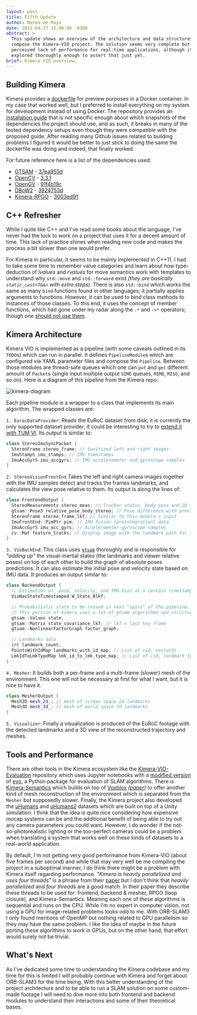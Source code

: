 ```yaml
---
layout: post
title: Fifth Update
author: Mateo de Mayo
date: 2021-04-17 12:00:00 -0300
abstract: >
  This update shows an overview of the architecture and data structures that
  compose the Kimera-VIO project. The solution seems very complete but it has a
  perceived lack of performance for real-time applications, although it was not
  explored thoroughly enough to assert that just yet.
brief: Kimera-VIO overview.
---
```


## Building Kimera

Kimera provides a [dockerfile][kimera-dockerfile] for preview purposes in a
Docker container. In my case that worked well, but I preferred to install
everything on my system for development instead of using Docker. The repository
provides an [installation guide][kimera-install] that is not specific enough
about which snapshots of the dependencies the project should use, and as such,
it breaks in many of the tested dependency setups even though they were
compatible with the proposed guide. After reading many Github issues related to
building problems I figured it would be better to just stick to doing the same
the dockerfile was doing and indeed, that finally worked.

For future reference here is a list of the dependencies used:
- [GTSAM](https://github.com/borglab/gtsam) - [37ea955d]
- [OpenCV](https://github.com/opencv/opencv) - [3.3.1]
- [OpenGV](https://github.com/laurentkneip/opengv) - [91f4b19c]
- [DBoW2](https://github.com/dorian3d/DBoW2) - [3924753d]
- [Kimera-RPGO](https://github.com/MIT-SPARK/Kimera-RPGO) - [3003ed91]

[37ea955d]: https://github.com/borglab/gtsam/tree/37ea955d2cf8e1651a01934d1363966b7e4404c9
[3.3.1]: https://github.com/opencv/opencv/releases/tag/3.3.1
[91f4b19c]: https://github.com/laurentkneip/opengv/tree/91f4b19c73450833a40e463ad3648aae80b3a7f3
[3924753d]: https://github.com/dorian3d/DBoW2/tree/3924753db6145f12618e7de09b7e6b258db93c6e
[3003ed91]: https://github.com/MIT-SPARK/Kimera-RPGO/tree/3003ed918f11c3f45ccc98e8726839c5f6fc8b9f

[kimera-install]: https://github.com/MIT-SPARK/Kimera-VIO/blob/master/docs/kimera_vio_install.md
[kimera-dockerfile]: https://github.com/MIT-SPARK/Kimera-VIO/blob/master/scripts/docker/Dockerfile


## C++ Refresher

While I quite like C++ and I've read some books about the language, I've never
had the luck to work on a project that uses it for a decent amount of time. This
lack of practice shines when reading new code and makes the process a bit slower
than one would prefer.

For Kimera in particular, it seems to be mainly implemented in C++11. I had to
take some time to remember value categories and learn about how type-deduction
of *lvalues* and *rvalues* for move semantics work with templates to understand
why `std::move` and `std::forward` exist *(they are basically `static_cast<T&&>`
with extra steps)*. There is also `std::bind` which works the same as many
`bind` functions found in other languages; it partially applies arguments to
functions. However, it can be used to bind class methods to instances of those
classes. To this end, it uses the concept of member functions, which had gone
under my radar along the `.*` and `->*` operators; though one [should not use
them][dont-star].

[dont-star]: https://isocpp.org/wiki/faq/pointers-to-members#dotstar-vs-arrowstar

## Kimera Architecture

Kimera VIO is implemented as a pipeline (with some caveats outlined in its
`TODO`s) which can run in parallel. It defines `PipelineModule`s which are
configured via YAML parameter files and compose the `Pipeline`. Between those
modules are thread-safe queues which one can `put` and `get` different amount of
`Packet`s (single input multiple output `SIMO` queues, `MIMO`, `MISO`, and so
on). Here is a diagram of this pipeline from the Kimera repo:

![kimera-diagram]

Each pipeline module is a wrapper to a class that implements its main algorithm.
The wrapped classes are:

`1. EurocDataProvider`: Reads the EuRoC dataset from disk; it is currently the
only supported dataset provider; it could be interesting to try to [extend it
with TUM VI][kimera-tumvi-issue]. Its output is similar to:

```cpp
class StereoImuSyncPacket {
  StereoFrame stereo_frame; // Sanitized left and right images
  ImuStampS imu_stamps; // IMU timestamps
  ImuAccGyrS imu_accgyrs; // IMU accelerometer and gyroscope samples
}
```

`2. StereoVisionFrontEnd` Takes the left and right camera images together with
   the IMU samples detect and tracks the frames landmarks, and
   calculates the view pose relative to them. Its output is along the lines of:

```cpp
class FrontendOutput {
  StereoMeasurements stereo_meas; // Tracker status, body pose and 2D landmarks
  gtsam::Pose3 relative_pose_body_stereo; // Pose difference with previous frame
  StereoFrame stereo_frame_lkf; // Similar to this module's input
  ImuFrontEnd::PimPtr pim; // IMU fusion (preintegration) data
  ImuAccGyrS imu_acc_gyrs; // Accelerometer-gyroscope samples
  cv::Mat feature_tracks; // Display image with the landmark path for this frame
}
```

`3. VioBackEnd`: This class uses [`gtsam`][gtsam] thoroughly and is responsible
   for *"adding up"* the visual-inertial states (the landmarks and viewer
   relative poses) on top of each other to build the graph of absolute poses
   predictions. It can also estimate the initial pose and velocity state based
   on IMU data. It produces an output similar to:

```cpp
class BackendOutput {
  // Estimation of  pose, velocity, and IMU bias at a certain timestamp
  VioNavStateTimestamped W_State_Blkf;

  // Probabilistic state to be reused in next "spins" of the pipeline.
  // This portion of kimera uses a lot of gtsam algorithms and structures.
  gtsam::Values state;
  gtsam::Matrix state_covariance_lkf; // lkf = last key frame
  gtsam::NonlinearFactorGraph factor_graph;

  // Landmarks data
  int landmark_count;
  PointsWithIdMap landmarks_with_id_map; // List of (id, vector3)
  LmkIdToLmkTypeMap lmk_id_to_lmk_type_map; // List of (id, landmark type)
}
```

`4. Mesher`: It builds both a per-frame and a multi-frame (slower) mesh of the
   environment. This one will not be necessary at first for what I want, but it
   is nice to have it.

```cpp
class MesherOutput {
  Mesh2D mesh_2d_; // mesh of screen space 2d landmarks
  Mesh3D mesh_3d_; // mesh of world space 3d landmarks
}
```

`5. Visualizer`: Finally a visualization is produced of the EuRoC footage with
the detected landmarks and a 3D view of the reconstructed trajectory and meshes.

[kimera-diagram]: /assets/img/posts/2021-04-17-vr-update-5/kimera-architecture.png
[kimera-tumvi-issue]: https://github.com/MIT-SPARK/Kimera-VIO/issues/122
[gtsam]: https://gtsam.org/


## Tools and Performance

There are other tools in the Kimera ecosystem like the [Kimera-VIO-Evaluation]
repository which uses Jupyter notebooks with a [modified version][evo-1] of
[evo], a Python package for evaluation of SLAM algorithms. There is
[Kimera-Semantics] which builds on top of [Voxblox] *([paper][voxblox-paper])*
to offer another kind of mesh reconstruction of the environment which is
separated from the `Mesher` but supposedly slower. Finally, the Kimera project
also developed the [uHumans] and [uHumans2] datasets which are built on top of a
Unity simulation. I think that the idea is quite nice considering how expensive
mocap systems can be and the additional benefit of being able to try out any
camera parameters you could want. However, I do wonder if the
not-so-photorealistic lighting or the too-perfect cameras could be a problem
when translating a system that works well on these kinds of datasets to a
real-world application.

By default, I'm not getting very good performance from Kimera-VIO (about five
frames per second) and while that may very well be me compiling the project in a
suboptimal manner, I do think there might be a problem with Kimera itself
regarding performance. *"Kimera is heavily parallelized and uses four threads"*
is a phrase from their [paper][kimera-paper] but I don't think that *heavily
parallelized* and *four threads* are a good match. In their paper they describe
these threads to be used for: frontend, backend & mesher, RPGO (loop closure),
and Kimera-Semantics. Meaning each one of these algorithms is sequential and
runs on the CPU. While I'm no expert in computer vision, not using a GPU for
image-related problems looks odd to me. With ORB-SLAM3 I only found mentions of
OpenMP but nothing related to GPU parallelism so they may have the same problem.
I like the idea of maybe in the future porting these algorithms to work in GPUs,
but on the other hand, that effort would surely not be trivial.

[kimera-paper]: https://arxiv.org/pdf/1910.02490.pdf
[Kimera-VIO-Evaluation]: https://github.com/ToniRV/Kimera-VIO-Evaluation/
[Voxblox]: https://github.com/ethz-asl/voxblox
[voxblox-paper]: https://arxiv.org/abs/1611.03631
[evo-1]: https://github.com/ToniRV/evo-1
[evo]: https://github.com/MichaelGrupp/evo
[Kimera-Semantics]: https://github.com/MIT-SPARK/Kimera-Semantics
[uHumans]: http://web.mit.edu/sparklab/datasets/uHumans/
[uHumans2]: http://web.mit.edu/sparklab/datasets/uHumans2/

## What's Next

As I've dedicated some time to understanding the Kimera codebase and my time for
this is limited I will probably continue with Kimera and forget about ORB-SLAM3
for the time being. With this better understanding of the project architecture
and to be able to run a SLAM solution on some custom-made footage I will need to
dive more into both frontend and backend modules to understand their
interactions and some of their theoretical bases.
